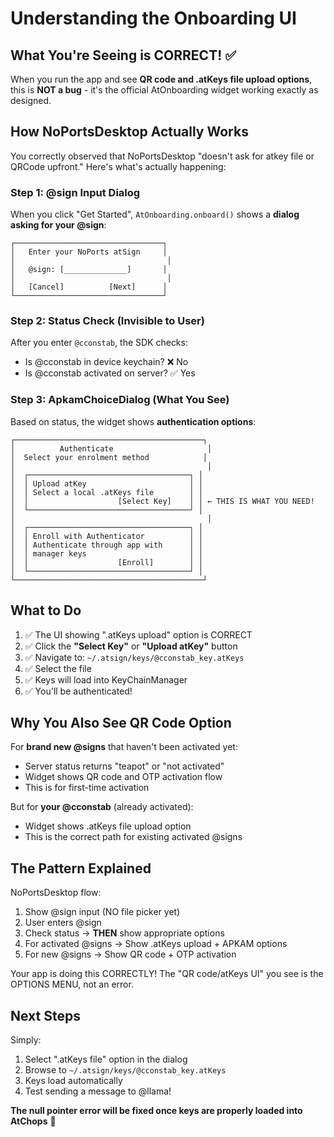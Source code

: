 # Understanding the Onboarding UI

## What You're Seeing is CORRECT! ✅

When you run the app and see **QR code and .atKeys file upload options**, this is **NOT a bug** - it's the official AtOnboarding widget working exactly as designed.

## How NoPortsDesktop Actually Works

You correctly observed that NoPortsDesktop "doesn't ask for atkey file or QRCode upfront." Here's what's actually happening:

### Step 1: @sign Input Dialog
When you click "Get Started", `AtOnboarding.onboard()` shows a **dialog asking for your @sign**:
```
┌─────────────────────────────────┐
│   Enter your NoPorts atSign     │
│                                  │
│   @sign: [______________]       │
│                                  │
│   [Cancel]          [Next]      │
└─────────────────────────────────┘
```

### Step 2: Status Check (Invisible to User)
After you enter `@cconstab`, the SDK checks:
- Is @cconstab in device keychain? ❌ No
- Is @cconstab activated on server? ✅ Yes

### Step 3: ApkamChoiceDialog (What You See)
Based on status, the widget shows **authentication options**:

```
┌──────────────────────────────────────────┐
│          Authenticate                     │
│  Select your enrolment method            │
│                                           │
│  ┌────────────────────────────────────┐ │
│  │ Upload atKey                       │ │
│  │ Select a local .atKeys file        │ │
│  │                    [Select Key]    │ │ ← THIS IS WHAT YOU NEED!
│  └────────────────────────────────────┘ │
│                                           │
│  ┌────────────────────────────────────┐ │
│  │ Enroll with Authenticator          │ │
│  │ Authenticate through app with      │ │
│  │ manager keys                       │ │
│  │                    [Enroll]        │ │
│  └────────────────────────────────────┘ │
└──────────────────────────────────────────┘
```

## What to Do

1. ✅ The UI showing ".atKeys upload" option is CORRECT
2. ✅ Click the **"Select Key"** or **"Upload atKey"** button  
3. ✅ Navigate to: `~/.atsign/keys/@cconstab_key.atKeys`
4. ✅ Select the file
5. ✅ Keys will load into KeyChainManager
6. ✅ You'll be authenticated!

## Why You Also See QR Code Option

For **brand new @signs** that haven't been activated yet:
- Server status returns "teapot" or "not activated"
- Widget shows QR code and OTP activation flow
- This is for first-time activation

But for **your @cconstab** (already activated):
- Widget shows .atKeys file upload option
- This is the correct path for existing activated @signs

## The Pattern Explained

NoPortsDesktop flow:
1. Show @sign input (NO file picker yet)
2. User enters @sign
3. Check status → **THEN** show appropriate options
4. For activated @signs → Show .atKeys upload + APKAM options
5. For new @signs → Show QR code + OTP activation

Your app is doing this CORRECTLY! The "QR code/atKeys UI" you see is the OPTIONS MENU, not an error.

## Next Steps

Simply:
1. Select ".atKeys file" option in the dialog
2. Browse to `~/.atsign/keys/@cconstab_key.atKeys`
3. Keys load automatically
4. Test sending a message to @llama!

**The null pointer error will be fixed once keys are properly loaded into AtChops** 🎯
